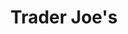 ---
title: "Trader Joe's"
url: /washington/trader-joes-wisconsin-avenue-northwest/
shop: Supermarkt
---
